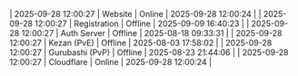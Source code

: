 | 2025-09-28 12:00:27 | Website | Online | 2025-09-28 12:00:24 |
| 2025-09-28 12:00:27 | Registration | Offline | 2025-09-09 16:40:23 |
| 2025-09-28 12:00:27 | Auth Server | Offline | 2025-08-18 09:33:31 |
| 2025-09-28 12:00:27 | Kezan (PvE) | Offline | 2025-08-03 17:58:02 |
| 2025-09-28 12:00:27 | Gurubashi (PvP) | Offline | 2025-08-23 21:44:06 |
| 2025-09-28 12:00:27 | Cloudflare | Online | 2025-09-28 12:00:24 |
